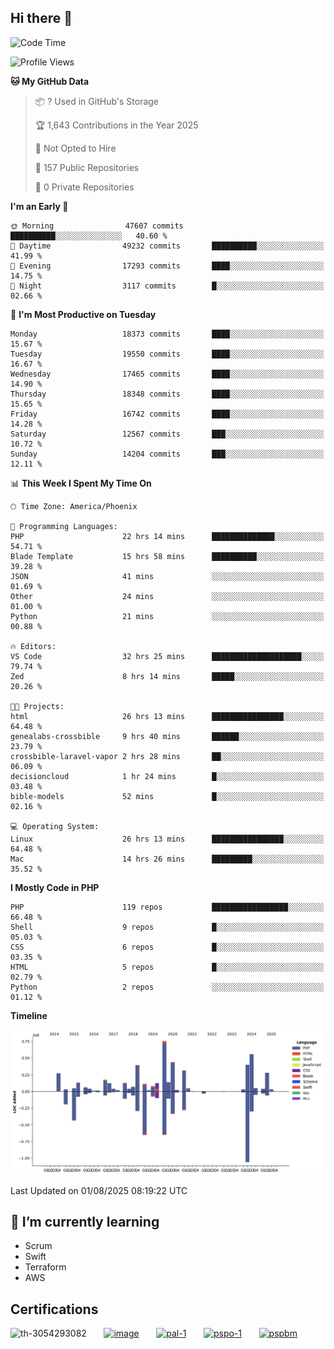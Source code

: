 ## Hi there 👋

<!--START_SECTION:waka-->
![Code Time](http://img.shields.io/badge/Code%20Time-11%2C469%20hrs%2020%20mins-blue)

![Profile Views](http://img.shields.io/badge/Profile%20Views-1-blue)

**🐱 My GitHub Data** 

> 📦 ? Used in GitHub's Storage 
 > 
> 🏆 1,643 Contributions in the Year 2025
 > 
> 🚫 Not Opted to Hire
 > 
> 📜 157 Public Repositories 
 > 
> 🔑 0 Private Repositories 
 > 
**I'm an Early 🐤** 

```text
🌞 Morning                47607 commits       ██████████░░░░░░░░░░░░░░░   40.60 % 
🌆 Daytime                49232 commits       ██████████░░░░░░░░░░░░░░░   41.99 % 
🌃 Evening                17293 commits       ████░░░░░░░░░░░░░░░░░░░░░   14.75 % 
🌙 Night                  3117 commits        █░░░░░░░░░░░░░░░░░░░░░░░░   02.66 % 
```
📅 **I'm Most Productive on Tuesday** 

```text
Monday                   18373 commits       ████░░░░░░░░░░░░░░░░░░░░░   15.67 % 
Tuesday                  19550 commits       ████░░░░░░░░░░░░░░░░░░░░░   16.67 % 
Wednesday                17465 commits       ████░░░░░░░░░░░░░░░░░░░░░   14.90 % 
Thursday                 18348 commits       ████░░░░░░░░░░░░░░░░░░░░░   15.65 % 
Friday                   16742 commits       ████░░░░░░░░░░░░░░░░░░░░░   14.28 % 
Saturday                 12567 commits       ███░░░░░░░░░░░░░░░░░░░░░░   10.72 % 
Sunday                   14204 commits       ███░░░░░░░░░░░░░░░░░░░░░░   12.11 % 
```


📊 **This Week I Spent My Time On** 

```text
🕑︎ Time Zone: America/Phoenix

💬 Programming Languages: 
PHP                      22 hrs 14 mins      ██████████████░░░░░░░░░░░   54.71 % 
Blade Template           15 hrs 58 mins      ██████████░░░░░░░░░░░░░░░   39.28 % 
JSON                     41 mins             ░░░░░░░░░░░░░░░░░░░░░░░░░   01.69 % 
Other                    24 mins             ░░░░░░░░░░░░░░░░░░░░░░░░░   01.00 % 
Python                   21 mins             ░░░░░░░░░░░░░░░░░░░░░░░░░   00.88 % 

🔥 Editors: 
VS Code                  32 hrs 25 mins      ████████████████████░░░░░   79.74 % 
Zed                      8 hrs 14 mins       █████░░░░░░░░░░░░░░░░░░░░   20.26 % 

🐱‍💻 Projects: 
html                     26 hrs 13 mins      ████████████████░░░░░░░░░   64.48 % 
genealabs-crossbible     9 hrs 40 mins       ██████░░░░░░░░░░░░░░░░░░░   23.79 % 
crossbible-laravel-vapor 2 hrs 28 mins       ██░░░░░░░░░░░░░░░░░░░░░░░   06.09 % 
decisioncloud            1 hr 24 mins        █░░░░░░░░░░░░░░░░░░░░░░░░   03.48 % 
bible-models             52 mins             █░░░░░░░░░░░░░░░░░░░░░░░░   02.16 % 

💻 Operating System: 
Linux                    26 hrs 13 mins      ████████████████░░░░░░░░░   64.48 % 
Mac                      14 hrs 26 mins      █████████░░░░░░░░░░░░░░░░   35.52 % 
```

**I Mostly Code in PHP** 

```text
PHP                      119 repos           █████████████████░░░░░░░░   66.48 % 
Shell                    9 repos             █░░░░░░░░░░░░░░░░░░░░░░░░   05.03 % 
CSS                      6 repos             █░░░░░░░░░░░░░░░░░░░░░░░░   03.35 % 
HTML                     5 repos             █░░░░░░░░░░░░░░░░░░░░░░░░   02.79 % 
Python                   2 repos             ░░░░░░░░░░░░░░░░░░░░░░░░░   01.12 % 
```



**Timeline**

![Lines of Code chart](https://raw.githubusercontent.com/mikebronner/mikebronner/master/assets/bar_graph.png)


 Last Updated on 01/08/2025 08:19:22 UTC
<!--END_SECTION:waka-->

<!--
**mikebronner/mikebronner** is a ✨ _special_ ✨ repository because its `README.md` (this file) appears on your GitHub profile.

Here are some ideas to get you started:

- 🔭 I’m currently working on ...
- 🌱 I’m currently learning ...
- 👯 I’m looking to collaborate on ...
- 🤔 I’m looking for help with ...
- 💬 Ask me about ...
- 📫 How to reach me: ...
- 😄 Pronouns: ...
- ⚡ Fun fact: ...
-->

## 🌱 I’m currently learning

- Scrum
- Swift
- Terraform
- AWS

## Certifications

![th-3054293082](https://user-images.githubusercontent.com/1791050/208267034-c5006f82-ae89-41eb-9478-7106c5aba070.jpg)
&nbsp;&nbsp;&nbsp;&nbsp;&nbsp;
[![image](https://images.credly.com/size/100x100/images/a2790314-008a-4c3d-9553-f5e84eb359ba/image.png)](https://www.credly.com/users/mike-bronner)
&nbsp;&nbsp;&nbsp;&nbsp;&nbsp;
[![pal-1](https://images.credly.com/size/100x100/images/78c772ee-6b3c-4348-ac66-58ac5a2cf581/image.png)](https://www.credly.com/users/mike-bronner)
&nbsp;&nbsp;&nbsp;&nbsp;&nbsp;
[![pspo-1](https://images.credly.com/size/100x100/images/591762c5-fae7-49c6-b326-e1756979928d/image.png)](https://www.credly.com/users/mike-bronner)
&nbsp;&nbsp;&nbsp;&nbsp;&nbsp;
[![pspbm](https://images.credly.com/size/100x100/images/55a21a78-59af-4294-810e-e4014e9ca1be/image.png)](https://www.credly.com/users/mike-bronner)
